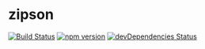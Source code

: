 # zipson

[![Build Status](https://travis-ci.org/jgranstrom/zipson-stream.svg?branch=master&style=flat)](https://travis-ci.org/jgranstrom/zipson-stream)
[![npm version](https://badge.fury.io/js/zipson-stream.svg)](http://badge.fury.io/js/zipson-stream)
[![devDependencies Status](https://david-dm.org/jgranstrom/zipson-stream/dev-status.svg)](https://david-dm.org/jgranstrom/zipson-stream?type=dev)